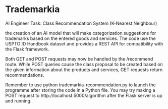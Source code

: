 # Trademarkia
AI Engineer Task: Class Recommendation System (K-Nearest Neighbour)

the creation of an AI model that will make categorization suggestions for trademarks based on the entered goods and services. The code use the USPTO ID Handbook dataset and provides a REST API for compatibility with the Flask framework.


Both GET and POST requests may now be handled by the /recommend route. While POST queries cause the class proposal to be created based on the given information about the products and services, GET requests return recommendations.

Remember to use python trademarkia-recommendation.py to launch the programme after storing the code in a Python file. You may try making a POST request to http://localhost:5000/algorithm after the Flask server is up and running.
